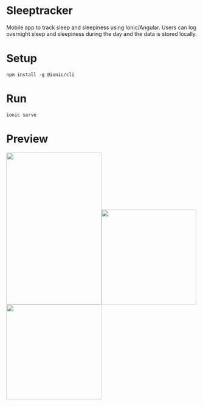 # Sleeptracker

Mobile app to track sleep and sleepiness using Ionic/Angular. Users can log overnight sleep and sleepiness during the day and the data is stored locally. 

# Setup

`npm install -g @ionic/cli`

# Run

`ionic serve`

# Preview
<img src="/preview1.gif" width="250" height="400"/><img src="/preview2.gif" width="250"/><img src="/preview3.gif" width="250"/>
